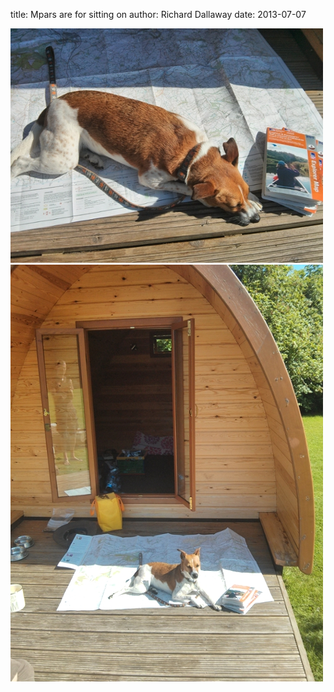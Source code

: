 
title: Mpars are for sitting on
author: Richard Dallaway
date: 2013-07-07

<div><a href="/media/KJIMG_20130707_101919.jpg"><img src="/media/KJIMG_20130707_101919.jpg.500.jpg" width="500" height="375"/></a></div><div><a href="/media/NSIMG_20130707_101939.jpg"><img src="/media/NSIMG_20130707_101939.jpg.500.jpg" width="500" height="667"/></a></div>

   
    
